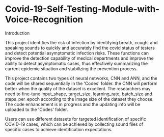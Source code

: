 # Covid-19-Self-Testing-Module-with-Voice-Recognition
Introduction
   
This project identifies the risk of infection by identifying breath, cough, and speaking sounds to quickly and accurately find the covid status of testers and detect potential asymptomatic infection risks. These functions can improve the detection capability of medical departments and improve the ability to detect asymptomatic cases, thus effectively summarizing the current epidemic situation and stabilizing the prevention process.
  
This project contains two types of neural networks, CNN and ANN, and the code will be shared sequentially in the 'Codes' folder. the CNN will perform better when the quality of the dataset is excellent. The researchers may need to fine-tune input_shape, target_size, learning_rate, batch_size and steps_per_epoch according to the image size of the dataset they choose. The code enhancement is in progress and the updating info will be uploaded to the 'Codes' folder.
 
Users can use different datasets for targeted identification of specific COVID-19 cases, which can be achieved by collecting sound files of specific cases to achieve identification expectations.
